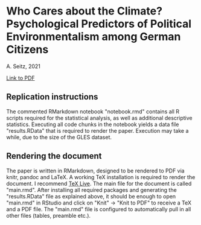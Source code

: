 # Who Cares about the Climate? Psychological Predictors of Political Environmentalism among German Citizens
A. Seitz, 2021

[Link to PDF](https://github.com/Seitzal/climatepsych/blob/default/main.pdf)

## Replication instructions

The commented RMarkdown notebook "notebook.rmd" contains all R scripts required for the statistical analysis, as well as additional descriptive statistics.
Executing all code chunks in the notebook yields a data file "results.RData" that is required to render the paper.
Execution may take a while, due to the size of the GLES dataset.

## Rendering the document

The paper is written in RMarkdown, designed to be rendered to PDF via knitr, pandoc and LaTeX. A working TeX installation is required to render the document. I recommend [TeX Live](https://www.tug.org/texlive/).
The main file for the document is called "main.rmd". After installing all required packages and generating the "results.RData" file as explained above, it should be enough to open "main.rmd" in RStudio and click on "Knit" -> "Knit to PDF" to receive a TeX and a PDF file. The "main.rmd" file is configured to automatically pull in all other files (tables, preamble etc.).
